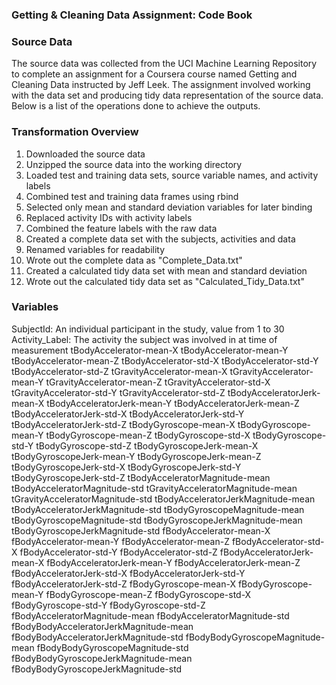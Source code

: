 ### Getting & Cleaning Data Assignment: Code Book

### Source Data

The source data was collected from the UCI Machine Learning Repository to complete an assignment for a Coursera course named Getting and Cleaning Data instructed by Jeff Leek. The assignment involved working with the data set and producing tidy data representation of the source data. Below is a list of the operations done to achieve the outputs.

### Transformation Overview

1. Downloaded the source data
2. Unzipped the source data into the working directory
3. Loaded test and training data sets, source variable names, and activity labels
4. Combined test and training data frames using rbind
5. Selected only mean and standard deviation variables for later binding
6. Replaced activity IDs with activity labels
7. Combined the feature labels with the raw data
8. Created a complete data set with the subjects, activities and data
9. Renamed variables for readability
10. Wrote out the complete data as "Complete_Data.txt"
11. Created a calculated tidy data set with mean and standard deviation
12. Wrote out the calculated tidy data set as "Calculated_Tidy_Data.txt"

### Variables

SubjectId: An individual participant in the study, value from 1 to 30
Activity_Label: The activity the subject was involved in at time of measurement
tBodyAccelerator-mean-X
tBodyAccelerator-mean-Y
tBodyAccelerator-mean-Z
tBodyAccelerator-std-X
tBodyAccelerator-std-Y
tBodyAccelerator-std-Z
tGravityAccelerator-mean-X
tGravityAccelerator-mean-Y
tGravityAccelerator-mean-Z
tGravityAccelerator-std-X
tGravityAccelerator-std-Y
tGravityAccelerator-std-Z
tBodyAcceleratorJerk-mean-X
tBodyAcceleratorJerk-mean-Y
tBodyAcceleratorJerk-mean-Z
tBodyAcceleratorJerk-std-X
tBodyAcceleratorJerk-std-Y
tBodyAcceleratorJerk-std-Z
tBodyGyroscope-mean-X
tBodyGyroscope-mean-Y
tBodyGyroscope-mean-Z
tBodyGyroscope-std-X
tBodyGyroscope-std-Y
tBodyGyroscope-std-Z
tBodyGyroscopeJerk-mean-X
tBodyGyroscopeJerk-mean-Y
tBodyGyroscopeJerk-mean-Z
tBodyGyroscopeJerk-std-X
tBodyGyroscopeJerk-std-Y
tBodyGyroscopeJerk-std-Z
tBodyAcceleratorMagnitude-mean
tBodyAcceleratorMagnitude-std
tGravityAcceleratorMagnitude-mean
tGravityAcceleratorMagnitude-std
tBodyAcceleratorJerkMagnitude-mean
tBodyAcceleratorJerkMagnitude-std
tBodyGyroscopeMagnitude-mean
tBodyGyroscopeMagnitude-std
tBodyGyroscopeJerkMagnitude-mean
tBodyGyroscopeJerkMagnitude-std
fBodyAccelerator-mean-X
fBodyAccelerator-mean-Y
fBodyAccelerator-mean-Z
fBodyAccelerator-std-X
fBodyAccelerator-std-Y
fBodyAccelerator-std-Z
fBodyAcceleratorJerk-mean-X
fBodyAcceleratorJerk-mean-Y
fBodyAcceleratorJerk-mean-Z
fBodyAcceleratorJerk-std-X
fBodyAcceleratorJerk-std-Y
fBodyAcceleratorJerk-std-Z
fBodyGyroscope-mean-X
fBodyGyroscope-mean-Y
fBodyGyroscope-mean-Z
fBodyGyroscope-std-X
fBodyGyroscope-std-Y
fBodyGyroscope-std-Z
fBodyAcceleratorMagnitude-mean
fBodyAcceleratorMagnitude-std
fBodyBodyAcceleratorJerkMagnitude-mean
fBodyBodyAcceleratorJerkMagnitude-std
fBodyBodyGyroscopeMagnitude-mean
fBodyBodyGyroscopeMagnitude-std
fBodyBodyGyroscopeJerkMagnitude-mean
fBodyBodyGyroscopeJerkMagnitude-std